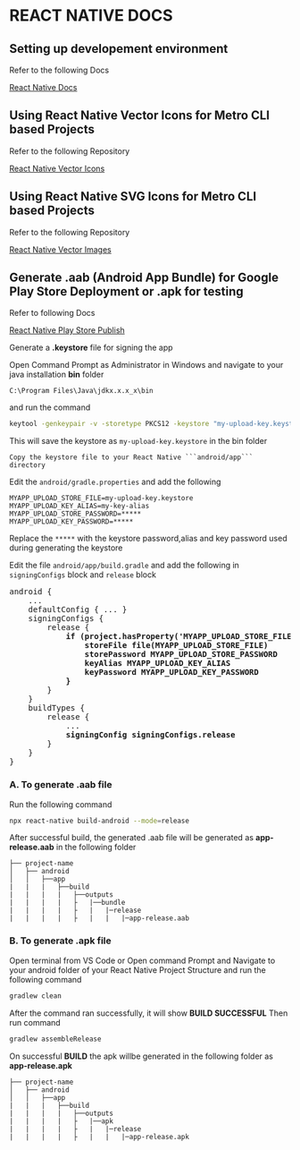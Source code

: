 # REACT NATIVE DOCS

## Setting up developement environment

Refer to the following Docs

[React Native Docs](https://reactnative.dev/docs/0.71/getting-started)

## Using React Native Vector Icons for Metro CLI based Projects

Refer to the following Repository

[React Native Vector Icons](https://github.com/oblador/react-native-vector-icons)

## Using React Native SVG Icons for Metro CLI based Projects

Refer to the following Repository

[React Native Vector Images](https://github.com/oblador/react-native-vector-image)

## Generate .aab (Android App Bundle) for Google Play Store Deployment or .apk for testing

Refer to following Docs

[React Native Play Store Publish](https://reactnative.dev/docs/0.71/signed-apk-android)

Generate a **.keystore** file for signing the app


Open Command Prompt as Administrator in Windows and navigate to your java installation **bin** folder

```C:\Program Files\Java\jdkx.x.x_x\bin```

and run the command

```bash
keytool -genkeypair -v -storetype PKCS12 -keystore "my-upload-key.keystore" -alias my-key-alias -keyalg RSA -keysize 2048 -validity 10000
```

This will save the keystore as ```my-upload-key.keystore``` in the bin folder

    Copy the keystore file to your React Native ```android/app``` directory

Edit the ```android/gradle.properties``` and add the following

```properties
MYAPP_UPLOAD_STORE_FILE=my-upload-key.keystore
MYAPP_UPLOAD_KEY_ALIAS=my-key-alias
MYAPP_UPLOAD_STORE_PASSWORD=*****
MYAPP_UPLOAD_KEY_PASSWORD=*****
```

Replace the ```*****``` with the keystore password,alias and key password used during generating the keystore


Edit the file ```android/app/build.gradle``` and add the following in ```signingConfigs``` block and ```release``` block

<pre>
android {
    ...
    defaultConfig { ... }
    signingConfigs {
        release {
            <b>if (project.hasProperty('MYAPP_UPLOAD_STORE_FILE')) {
                storeFile file(MYAPP_UPLOAD_STORE_FILE)
                storePassword MYAPP_UPLOAD_STORE_PASSWORD
                keyAlias MYAPP_UPLOAD_KEY_ALIAS
                keyPassword MYAPP_UPLOAD_KEY_PASSWORD
            }</b>
        }
    }
    buildTypes {
        release {
            ...
            <b>signingConfig signingConfigs.release</b>
        }
    }
}
</pre>


### A. To generate .aab file

Run the following command

```bash
npx react-native build-android --mode=release
```

After successful build, the generated .aab file will be generated as **app-release.aab** in the following folder

```tree
├── project-name 
│   ├── android
│   │   ├──app
|   |   |   ├──build
|   |   |   |   ├──outputs
|   |   |   |   ├   |──bundle
|   |   |   |   ├   |   |─release
|   |   |   |   ├   |   |   |─app-release.aab
```


### B. To generate .apk file

Open terminal from VS Code or Open command Prompt and Navigate to your android folder of your React Native Project Structure and run the following command

```bash
gradlew clean
```

After the command ran successfully, it will show **BUILD SUCCESSFUL**
Then run command

```bash
gradlew assembleRelease
```

On successful **BUILD** the apk willbe generated in the following folder as **app-release.apk**

```tree
├── project-name 
│   ├── android
│   │   ├──app
|   |   |   ├──build
|   |   |   |   ├──outputs
|   |   |   |   ├   |──apk
|   |   |   |   ├   |   |─release
|   |   |   |   ├   |   |   |─app-release.apk
```
